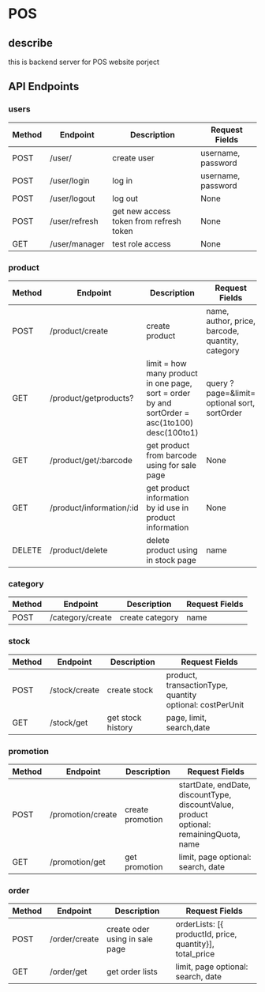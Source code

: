 # POS

## describe

this is backend server for POS website porject

## API Endpoints

### users

| Method | Endpoint      | Description                             | Request Fields     |
| ------ | ------------- | --------------------------------------- | ------------------ |
| POST   | /user/        | create user                             | username, password |
| POST   | /user/login   | log in                                  | username, password |
| POST   | /user/logout  | log out                                 | None               |
| POST   | /user/refresh | get new access token from refresh token | None               |
| GET    | /user/manager | test role access                        | None               |

### product

| Method | Endpoint                 | Description                                                                                    | Request Fields                                               |
| ------ | ------------------------ | ---------------------------------------------------------------------------------------------- | ------------------------------------------------------------ |
| POST   | /product/create          | create product                                                                                 | name, author, price, barcode, quantity, category             |
| GET    | /product/getproducts?    | limit = how many product in one page, sort = order by and sortOrder = asc(1to100) desc(100to1) | query ?page=<number>&limit=<number> optional sort, sortOrder |
| GET    | /product/get/:barcode    | get product from barcode using for sale page                                                   | None                                                         |
| GET    | /product/information/:id | get product information by id use in product information                                       | None                                                         |
| DELETE | /product/delete          | delete product using in stock page                                                             | name                                                         |

### category

| Method | Endpoint         | Description     | Request Fields |
| ------ | ---------------- | --------------- | -------------- |
| POST   | /category/create | create category | name           |

### stock

| Method | Endpoint      | Description       | Request Fields                                                |
| ------ | ------------- | ----------------- | ------------------------------------------------------------- |
| POST   | /stock/create | create stock      | product, transactionType, quantity <br> optional: costPerUnit |
| GET    | /stock/get    | get stock history | page, limit, <br> search,date                                 |

### promotion

| Method | Endpoint          | Description      | Request Fields                                                                               |
| ------ | ----------------- | ---------------- | -------------------------------------------------------------------------------------------- |
| POST   | /promotion/create | create promotion | startDate, endDate, discountType, discountValue, product <br> optional: remainingQuota, name |
| GET    | /promotion/get    | get promotion    | limit, page optional: search, date                                                           |

### order

| Method | Endpoint      | Description                    | Request Fields                                           |
| ------ | ------------- | ------------------------------ | -------------------------------------------------------- |
| POST   | /order/create | create oder using in sale page | orderLists: [{ productId, price, quantity}], total_price |
| GET    | /order/get    | get order lists                | limit, page optional: search, date                       |
